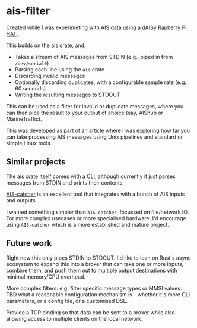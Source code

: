 # ais-filter

Created while I was experimeting with AIS data using a [dAISy Rapberry Pi HAT](https://shop.wegmatt.com/products/daisy-hat-ais-receiver).

This builds on the [ais crate](https://crates.io/crates/ais), and:
* Takes a stream of AIS messages from STDIN (e.g., piped in from `/dev/serial0`)
* Parsing each line using the `ais` crate
* Discarding invalid messages
* Optionally discarding duplicates, with a configurable sample rate (e.g. 60 seconds)
* Writing the resulting messages to STDOUT

This can be used as a filter for invalid or duplicate messages, where you can then pipe the result to your output of choice (say, AIShub or MarineTraffic).

This was developed as part of an article where I was exploring how far you can take processing AIS messages using Unix pipelines and standard or simple Linux tools.

## Similar projects

The [ais](https://crates.io/crates/ais) crate itself comes with a CLI, although currently it just parses messages from STDIN and prints their contents.

[AIS-catcher](https://github.com/jvde-github/AIS-catcher) is an excellent tool that integrates with a bunch of AIS inputs and outputs.

I wanted something simpler than `AIS-catcher`, focussed on file/network IO. For more complex usecases or more specialised hardware, I'd encourage using `AIS-catcher` which is a more established and mature project.

## Future work

Right now this only pipes STDIN to STDOUT. I'd like to lean on Rust's async ecosystem to expand this into a broker that can take one or more inputs, combine them, and push them out to multiple output destinations with minimal memory/CPU overhead.

More complex filters: e.g. filter specific message types or MMSI values. TBD what a reasonable configuration mechanism is - whether it's more CLI parameters, or a config file, or a customised DSL.

Provide a TCP binding so that data can be sent to a broker while also allowing access to multiple clients on the local network.
